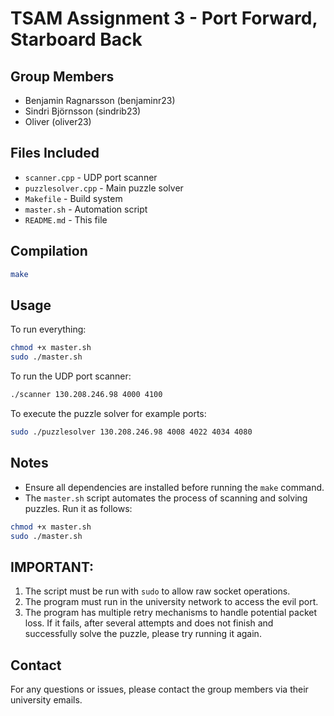 # TSAM Assignment 3 - Port Forward, Starboard Back

## Group Members
- Benjamin Ragnarsson (benjaminr23)
- Sindri Björnsson (sindrib23) 
- Oliver (oliver23)

## Files Included
- `scanner.cpp` - UDP port scanner
- `puzzlesolver.cpp` - Main puzzle solver
- `Makefile` - Build system
- `master.sh` - Automation script
- `README.md` - This file

## Compilation
```bash
make
```

## Usage
To run everything:
```bash
chmod +x master.sh
sudo ./master.sh
```

To run the UDP port scanner:
```bash
./scanner 130.208.246.98 4000 4100
```

To execute the puzzle solver for example ports:
```bash
sudo ./puzzlesolver 130.208.246.98 4008 4022 4034 4080
```

## Notes
- Ensure all dependencies are installed before running the `make` command.
- The `master.sh` script automates the process of scanning and solving puzzles. Run it as follows:
```bash
chmod +x master.sh
sudo ./master.sh
```
## IMPORTANT: 
1. The script must be run with `sudo` to allow raw socket operations.
2. The program must run in the university network to access the evil port.
3. The program has multiple retry mechanisms to handle potential packet loss. If it fails, after several attempts and does not finish and successfully solve the puzzle, please try running it again.

## Contact
For any questions or issues, please contact the group members via their university emails.